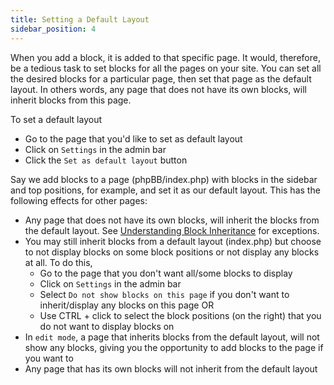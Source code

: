 ```yaml
---
title: Setting a Default Layout
sidebar_position: 4
---
```


When you add a block, it is added to that specific page. It would, therefore, be a tedious task to set blocks for all the pages on your site. You can set all the desired blocks for a particular page, then set that page as the default layout. In others words, any page that does not have its own blocks, will inherit blocks from this page.

To set a default layout
* Go to the page that you'd like to set as default layout
* Click on `Settings` in the admin bar
* Click the `Set as default layout` button

Say we add blocks to a page (phpBB/index.php) with blocks in the sidebar and top positions, for example, and set it as our default layout. This has the following effects for other pages:
* Any page that does not have its own blocks, will inherit the blocks from the default layout. See [Understanding Block Inheritance](/docs/user/site/block-inheritance) for exceptions.
* You may still inherit blocks from a default layout (index.php) but choose to not display blocks on some block positions or not display any blocks at all. To do this,
    * Go to the page that you don't want all/some blocks to display
    * Click on `Settings` in the admin bar
    * Select `Do not show blocks on this page` if you don't want to inherit/display any blocks on this page OR
    * Use CTRL + click to select the block positions (on the right) that you do not want to display blocks on
* In `edit mode`, a page that inherits blocks from the default layout, will not show any blocks, giving you the opportunity to add blocks to the page if you want to
* Any page that has its own blocks will not inherit from the default layout
